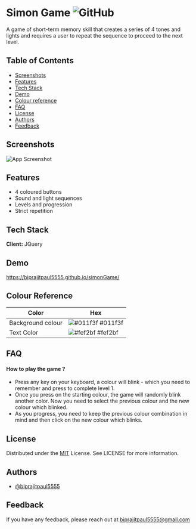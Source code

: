 
# Simon Game ![GitHub](https://img.shields.io/github/license/biprajitpaul5555/simonGame)

A game of short-term memory skill that creates a series of 4 tones and lights and requires a user to repeat the sequence to proceed to the next level.

## Table of Contents

- [Screenshots](#screenshots)
- [Features](#features)
- [Tech Stack](#tech-stack)
- [Demo](#demo)
- [Colour reference](#colour-reference)
- [FAQ](#faq)
- [License](#license)
- [Authors](#authors)
- [Feedback](#feedback)
## Screenshots

![App Screenshot](https://drive.google.com/uc?id=1vz1xzEUTJieSbTosS3xlxBm1jHXSfYHo)


## Features

- 4 coloured buttons
- Sound and light sequences
- Levels and progression
- Strict repetition



## Tech Stack

**Client:** JQuery

## Demo

https://biprajitpaul5555.github.io/simonGame/

## Colour Reference

| Color             | Hex                                                                |
| ----------------- | ------------------------------------------------------------------ |
| Background colour | ![#011f3f](https://via.placeholder.com/10/011f3f?text=+) #011f3f |
| Text Color | ![#fef2bf](https://via.placeholder.com/10/fef2bf?text=+) #fef2bf |


## FAQ

#### How to play the game ?

- Press any key on your keyboard, a colour will blink - which you need to remember and press to complete level 1.
- Once you press on the starting colour, the game will randomly blink another color. Now you need to select the previous colour and the new colour which blinked.
- As you progress, you need to keep the previous colour combination in mind and then click on the new colour which blinks.

## License

Distributed under the [MIT](https://choosealicense.com/licenses/mit/) License. See LICENSE for more information.


## Authors

- [@biprajitpaul5555](https://www.github.com/biprajitpaul5555)


## Feedback

If you have any feedback, please reach out at biprajitpaul5555@gmail.com

